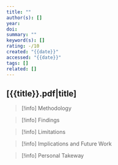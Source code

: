 ```yaml
---
title: ""
author(s): []
year: 
doi: 
summary: ""
keyword(s): []
rating: -/10
created: "{{date}}"
accessed: "{{date}}"
tags: []
related: []
---
```

## [{{title}}.pdf|title]

>[!info] Methodology
>

>[!info] Findings
>

>[!info] Limitations
>

>[!info] Implications and Future Work
>

>[!info] Personal Takeway
>
